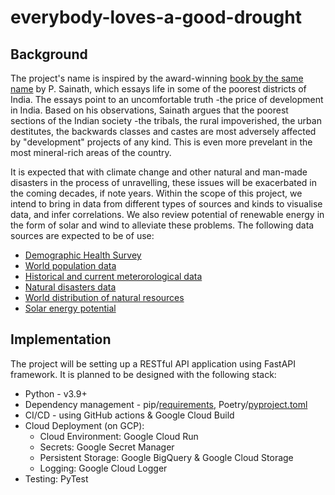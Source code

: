 # everybody-loves-a-good-drought

## Background
The project's name is inspired by the award-winning [book by the same name](https://en.wikipedia.org/wiki/Everybody_Loves_a_Good_Drought) by P. Sainath, which essays life in some of the poorest districts of India. The essays point to an uncomfortable truth -the price of development in India. Based on his observations, Sainath argues that the poorest sections of the Indian society -the tribals, the rural impoverished, the urban destitutes, the backwards classes and castes are most adversely affected by "development" projects of any kind. This is even more prevelant in the most mineral-rich areas of the country. 

It is expected that with climate change and other natural and man-made disasters in the process of unravelling, these issues will be exacerbated in the coming decades, if note years. Within the scope of this project, we intend to bring in data from different types of sources and kinds to visualise data, and infer correlations. We also review potential of renewable energy in the form of solar and wind to alleviate these problems. The following data sources are expected to be of use:
* [Demographic Health Survey](https://api.dhsprogram.com/#/index.html)
* [World population data](https://www.worldpop.org/datacatalog/)
* [Historical and current meterorological data](https://open-meteo.com/en/docs)
* [Natural disasters data](https://www.wunderground.com/weather/in/koraput)
* [World distribution of natural resources]()
* [Solar energy potential](https://openweathermap.org/api/solar-radiation)


## Implementation
The project will be setting up a RESTful API application using FastAPI framework. It is planned to be designed with the following stack:
* Python - v3.9+
* Dependency management - pip/[requirements](requirements.txt), Poetry/[pyproject.toml](pyproject.toml)
* CI/CD - using GitHub actions & Google Cloud Build
* Cloud Deployment (on GCP):
    * Cloud Environment: Google Cloud Run
    * Secrets: Google Secret Manager
    * Persistent Storage: Google BigQuery & Google Cloud Storage
    * Logging: Google Cloud Logger
* Testing: PyTest
